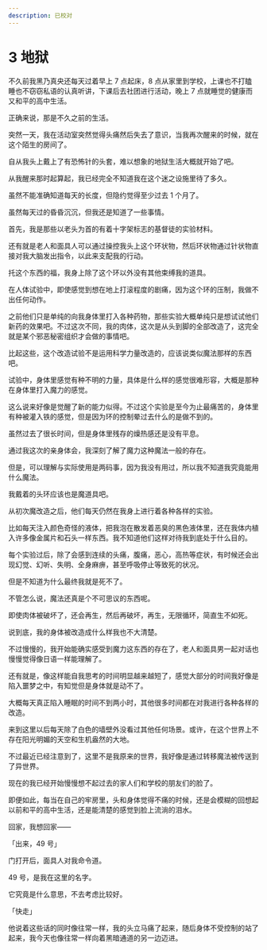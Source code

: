 ```yaml
---
description: 已校对
---
```


# 3 地狱

不久前我黑乃真央还每天过着早上 7 点起床，8 点从家里到学校，上课也不打瞌睡也不窃窃私语的认真听讲，下课后去社团进行活动，晚上 7 点就睡觉的健康而又和平的高中生活。

正确来说，那是不久之前的生活。

突然一天，我在活动室突然觉得头痛然后失去了意识，当我再次醒来的时候，就在这个陌生的房间了。

自从我头上戴上了有恐怖针的头套，难以想象的地狱生活大概就开始了吧。

从我醒来那时起算起，我已经完全不知道我在这个迷之设施里待了多久。

虽然不能准确知道每天的长度，但隐约觉得至少过去 1 个月了。

虽然每天过的昏昏沉沉，但我还是知道了一些事情。

首先，我是那些以老头为首的有着十字架标志的基督徒的实验材料。

还有就是老人和面具人可以通过操控我头上这个环状物，然后环状物通过针状物直接对我大脑发出指令，以此来支配我的行动。

托这个东西的福，我身上除了这个环以外没有其他束缚我的道具。

在人体试验中，即使感觉到想在地上打滚程度的剧痛，因为这个环的压制，我做不出任何动作。

之前他们只是单纯的向我身体里打入各种药物，那些实验大概单纯只是想试试他们新药的效果吧。不过这次不同，我的肉体，这次是从头到脚的全部改造了，这完全就是某个邪恶秘密组织才会做的事情吧。

比起这些，这个改造试验不是运用科学力量改造的，应该说类似魔法那样的东西吧。

试验中，身体里感觉有种不明的力量，具体是什么样的感觉很难形容，大概是那种在身体里打入魔力的感觉。

这么说来好像是觉醒了新的能力似得。不过这个实验是至今为止最痛苦的，身体里有种被灌入铁的感觉，但是因为环的控制晕过去什么的是做不到的。

虽然过去了很长时间，但是身体里残存的燥热感还是没有平息。

通过我这次的亲身体会，我深刻了解了魔力这种魔法一般的存在。

但是，可以理解与实际使用是两码事，因为我没有用过，所以我不知道我究竟能用什么魔法。

我戴着的头环应该也是魔道具吧。

从初次魔改造之后，他们每天仍然在我身上进行着各种各样的实验。

比如每天注入颜色奇怪的液体，把我泡在散发着恶臭的黑色液体里，还在我体内植入许多像金属片和石头一样东西。我不知道他们这样对待我到底处于什么目的。

每个实验过后，除了会感到连续的头痛，腹痛，恶心，高热等症状，有时候还会出现幻觉、幻听、失明、全身麻痹，甚至呼吸停止等致死的状况。

但是不知道为什么最终我就是死不了。

不管怎么说，魔法还真是个不可思议的东西呢。

即使肉体被破坏了，还会再生，然后再破坏，再生，无限循环，简直生不如死。

说到底，我的身体被改造成什么样我也不大清楚。

不过慢慢的，我开始能确实感受到魔力这东西的存在了，老人和面具男一起对话也慢慢觉得像日语一样能理解了。

还有就是，像这样能自我思考的时间明显越来越短了，感觉大部分的时间我好像是陷入噩梦之中，有知觉但是身体就是动不了。

大概每天真正陷入睡眠的时间不到两小时，其他很多时间都在对我进行各种各样的改造。

来到这里以后每天除了白色的墙壁外没看过其他任何场景。或许，在这个世界上不存在阳光明媚的天空和生机盎然的大地。

不过最近已经注意到了，这里不是我原来的世界，我好像是通过转移魔法被传送到了异世界。

现在的我已经开始慢慢想不起过去的家人们和学校的朋友们的脸了。

即便如此，每当在自己的牢房里，头和身体觉得不痛的时候，还是会模糊的回想起以前和平的高中生活，还是能清楚的感觉到脸上流淌的泪水。

回家，我想回家——

「出来，49 号」

门打开后，面具人对我命令道。

49 号，是我在这里的名字。

它究竟是什么意思，不去考虑比较好。

「快走」

他说着这些话的同时像往常一样，我的头立马痛了起来，随后身体不受控制的站了起来，我今天也像往常一样向着黑暗通道的另一边迈进。

